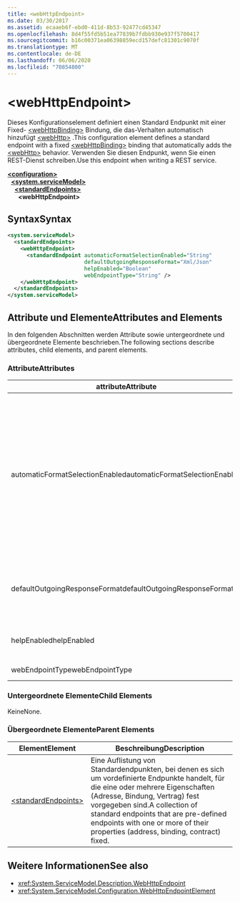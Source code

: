 ```yaml
---
title: <webHttpEndpoint>
ms.date: 03/30/2017
ms.assetid: ecaaeb6f-ebd0-411d-8b53-92477cd45347
ms.openlocfilehash: 8d4f55fd5b51ea77839b7fdbb930e937f5700417
ms.sourcegitcommit: b16c00371ea06398859ecd157defc81301c9070f
ms.translationtype: MT
ms.contentlocale: de-DE
ms.lasthandoff: 06/06/2020
ms.locfileid: "70854800"
---
```

# \<webHttpEndpoint>
<span data-ttu-id="637f3-101">Dieses Konfigurationselement definiert einen Standard Endpunkt mit einer Fixed- [\<webHttpBinding>](webhttpbinding.md) Bindung, die das-Verhalten automatisch hinzufügt [\<webHttp>](webhttp.md) .</span><span class="sxs-lookup"><span data-stu-id="637f3-101">This configuration element defines a standard endpoint with a fixed [\<webHttpBinding>](webhttpbinding.md) binding that automatically adds the [\<webHttp>](webhttp.md) behavior.</span></span> <span data-ttu-id="637f3-102">Verwenden Sie diesen Endpunkt, wenn Sie einen REST-Dienst schreiben.</span><span class="sxs-lookup"><span data-stu-id="637f3-102">Use this endpoint when writing a REST service.</span></span>  
  
[**\<configuration>**](../configuration-element.md)\
&nbsp;&nbsp;[**\<system.serviceModel>**](system-servicemodel.md)\
&nbsp;&nbsp;&nbsp;&nbsp;[**\<standardEndpoints>**](standardendpoints.md)\
&nbsp;&nbsp;&nbsp;&nbsp;&nbsp;&nbsp;**\<webHttpEndpoint>**  
  
## <a name="syntax"></a><span data-ttu-id="637f3-103">Syntax</span><span class="sxs-lookup"><span data-stu-id="637f3-103">Syntax</span></span>  
  
```xml  
<system.serviceModel>
  <standardEndpoints>
    <webHttpEndpoint>
      <standardEndpoint automaticFormatSelectionEnabled="String"
                        defaultOutgoingResponseFormat="Xml/Json"
                        helpEnabled="Boolean"
                        webEndpointType="String" />
    </webHttpEndpoint>
  </standardEndpoints>
</system.serviceModel>
```  
  
## <a name="attributes-and-elements"></a><span data-ttu-id="637f3-104">Attribute und Elemente</span><span class="sxs-lookup"><span data-stu-id="637f3-104">Attributes and Elements</span></span>  
 <span data-ttu-id="637f3-105">In den folgenden Abschnitten werden Attribute sowie untergeordnete und übergeordnete Elemente beschrieben.</span><span class="sxs-lookup"><span data-stu-id="637f3-105">The following sections describe attributes, child elements, and parent elements.</span></span>  
  
### <a name="attributes"></a><span data-ttu-id="637f3-106">Attribute</span><span class="sxs-lookup"><span data-stu-id="637f3-106">Attributes</span></span>  
  
|<span data-ttu-id="637f3-107">attribute</span><span class="sxs-lookup"><span data-stu-id="637f3-107">Attribute</span></span>|<span data-ttu-id="637f3-108">BESCHREIBUNG</span><span class="sxs-lookup"><span data-stu-id="637f3-108">Description</span></span>|  
|---------------|-----------------|  
|<span data-ttu-id="637f3-109">automaticFormatSelectionEnabled</span><span class="sxs-lookup"><span data-stu-id="637f3-109">automaticFormatSelectionEnabled</span></span>|<span data-ttu-id="637f3-110">Ein boolescher Wert, der angibt, ob die automatische Formatauswahl aktiviert ist.</span><span class="sxs-lookup"><span data-stu-id="637f3-110">A Boolean value that indicates whether automatic format selection is enabled.</span></span><br /><br /> <span data-ttu-id="637f3-111">Wenn die automatische Formatauswahl aktiviert ist, analysiert die Infrastruktur den `Accept`-Header der Anforderungsnachricht und bestimmt das geeignetste Antwortformat.</span><span class="sxs-lookup"><span data-stu-id="637f3-111">When automatic format selection is enabled, the infrastructure parses the `Accept` header of the request message and determines the most appropriate response format.</span></span> <span data-ttu-id="637f3-112">Wenn der `Accept`-Header kein geeignetes Antwortformat angibt, verwendet die Infrastruktur das `Content-Type`-Element der Anforderungsnachricht oder das Standardantwortformat des Vorgangs.</span><span class="sxs-lookup"><span data-stu-id="637f3-112">If the `Accept` header does not specify a suitable response format, the infrastructure uses the `Content-Type` of the request message or the default response format of the operation.</span></span>|  
|<span data-ttu-id="637f3-113">defaultOutgoingResponseFormat</span><span class="sxs-lookup"><span data-stu-id="637f3-113">defaultOutgoingResponseFormat</span></span>|<span data-ttu-id="637f3-114">Ein Attribut mit dem Standardformat für ausgehende Antworten.</span><span class="sxs-lookup"><span data-stu-id="637f3-114">An attribute that specifies the default outgoing response format.</span></span> <span data-ttu-id="637f3-115">Dieses Attribut ist vom Typ <xref:System.ServiceModel.Web.WebMessageFormat>.</span><span class="sxs-lookup"><span data-stu-id="637f3-115">This attribute is of the <xref:System.ServiceModel.Web.WebMessageFormat> type</span></span>|  
|<span data-ttu-id="637f3-116">helpEnabled</span><span class="sxs-lookup"><span data-stu-id="637f3-116">helpEnabled</span></span>|<span data-ttu-id="637f3-117">Ein boolescher Wert, der angibt, ob die HTTP-Hilfeseite für den Endpunkt aktiviert ist.</span><span class="sxs-lookup"><span data-stu-id="637f3-117">A Boolean value that indicates whether the HTTP help page is enabled for the endpoint.</span></span>|  
|<span data-ttu-id="637f3-118">webEndpointType</span><span class="sxs-lookup"><span data-stu-id="637f3-118">webEndpointType</span></span>|<span data-ttu-id="637f3-119">Eine Zeichenfolge, die den Typ des Endpunkts angibt.</span><span class="sxs-lookup"><span data-stu-id="637f3-119">A string that specifies the type of the endpoint.</span></span>|  
  
### <a name="child-elements"></a><span data-ttu-id="637f3-120">Untergeordnete Elemente</span><span class="sxs-lookup"><span data-stu-id="637f3-120">Child Elements</span></span>  
 <span data-ttu-id="637f3-121">Keine</span><span class="sxs-lookup"><span data-stu-id="637f3-121">None.</span></span>  
  
### <a name="parent-elements"></a><span data-ttu-id="637f3-122">Übergeordnete Elemente</span><span class="sxs-lookup"><span data-stu-id="637f3-122">Parent Elements</span></span>  
  
|<span data-ttu-id="637f3-123">Element</span><span class="sxs-lookup"><span data-stu-id="637f3-123">Element</span></span>|<span data-ttu-id="637f3-124">Beschreibung</span><span class="sxs-lookup"><span data-stu-id="637f3-124">Description</span></span>|  
|-------------|-----------------|  
|[\<standardEndpoints>](standardendpoints.md)|<span data-ttu-id="637f3-125">Eine Auflistung von Standardendpunkten, bei denen es sich um vordefinierte Endpunkte handelt, für die eine oder mehrere Eigenschaften (Adresse, Bindung, Vertrag) fest vorgegeben sind.</span><span class="sxs-lookup"><span data-stu-id="637f3-125">A collection of standard endpoints that are pre-defined endpoints with one or more of their properties (address, binding, contract) fixed.</span></span>|  
  
## <a name="see-also"></a><span data-ttu-id="637f3-126">Weitere Informationen</span><span class="sxs-lookup"><span data-stu-id="637f3-126">See also</span></span>

- <xref:System.ServiceModel.Description.WebHttpEndpoint>
- <xref:System.ServiceModel.Configuration.WebHttpEndpointElement>
